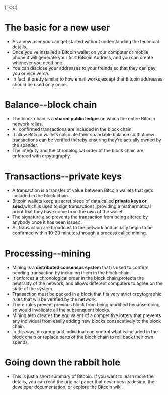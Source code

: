 [TOC]

# The basic for a new user

- As a new user you can get started without understanding the technical details.
- Once,you've installed a Bitcoin wallet on your computer or mobile phone,it will generate your fisrt Bitcoin Address,
  and you can create whenever you need one.
- You can disclose your addresses to your freinds so that they can pay you or vice versa.
- In fact ,it pretty similar to how email works,except that Bitcoin addresses should be used only once.

# Balance--block chain

- The block chain is a **shared public ledger** on which the entire Bitcoin network relies.
- All confirmed transactions are included in the block chain.
- It allow Bitcoin wallets calculate their spandable balance so that new transactions can be verified thereby ensuring 
  they're actually owned by the spander.
- The integrity and the chronological order of the block chain are enforced with crpytography.

# Transactions--private keys

- A transaction is a transfer of value between Bitcoin wallets that gets included in the block chain. 
- Bitcoin wallets keep a secret piece of data called **private keys or seed**,which is used to sign transactions,
  providing a mathermatical proof that they have come from the own of the wallet.
- The signature also prevents the transaction from being altered by anybody once it has been issued.
- All transaction are broadcast to the network and usually begin to be confirmed within 10-20 minutes,through a
  process called mining.
  
# Processing--mining

- Mining is a **distributed consensus system** that is used to confirm pending transaction by including them in the block chain.
- It enforces a chronological order in the block chain,protects the neutrality of the network, and allows different computers
  to agree on the state of the system. 
- Transaction must be packed in a block that fits very strict crpytographic rules that will be verified by the network.
- There rules prevent previous block from being modified because doing so would invalidate all the subsenquent blocks.
- Mining also creates the equivalent of a competitive lottery that prevents any individual from easily adding new blocks
  consecutively to the block chain.
- In this way, no group and individual can control what is included in the block chain or replace parts of the block chain to 
  roll back their own spends.

# Going down the rabbit hole

- This is just a short summary of Bitcoin. If you want to learn more the details, you can read the original paper that
  describes its design, the developer documentation, or explore the Bitcoin wiki.
  
  
  
  
  
  
  
